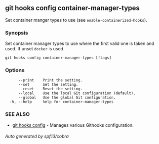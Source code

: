 ## git hooks config container-manager-types

Set container manger types to use (see `enable-containerized-hooks`).

### Synopsis

Set container manager types to use where the first valid one is taken and used.
If unset `docker` is used.

```
git hooks config container-manager-types [flags]
```

### Options

```
      --print    Print the setting.
      --set      Set the setting.
      --reset    Reset the setting.
      --local    Use the local Git configuration (default).
      --global   Use the global Git configuration.
  -h, --help     help for container-manager-types
```

### SEE ALSO

* [git hooks config](git_hooks_config.md)	 - Manages various Githooks configuration.

###### Auto generated by spf13/cobra 
